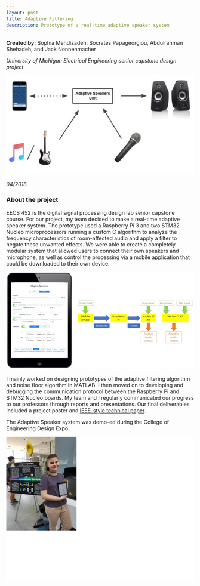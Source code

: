 ```yaml
---
layout: post
title: Adaptive Filtering
description: Prototype of a real-time adaptive speaker system
---
```


**Created by:** Sophia Mehdizadeh, Socrates Papageorgiou, Abdulrahman Shehadeh, and Jack Nonnenmacher

*University of Michigan Electrical Engineering senior capstone design project*

![High level diagram](/assets/images/Capture_AdaptiveSpeakers.JPG)

*04/2018*

### About the project ###

EECS 452 is the digital signal processing design lab senior capstone course. For our project, my team decided to make a real-time adaptive speaker system. The prototype used a Raspberry Pi 3 and two STM32 Nucleo microprocessors running a custom C algorithm to analyze the frequency characteristics of room-affected audio and apply a filter to negate these unwanted effects. We were able to create a completely modular system that allowed users to connect their own speakers and microphone, as well as control the processing via a mobile application that could be downloaded to their own device.

![App and signal flow](/assets/images/Capture_AdaptiveApp.JPG)

I mainly worked on designing prototypes of the adaptive filtering algorithm and noise floor algorthm in MATLAB. I then moved on to developing and debugging the communication protocol between the Raspberry Pi and STM32 Nucleo boards. My team and I regularly communicated our progress to our professors through reports and presentations. Our final deliverables included a project poster and [IEEE-style technical paper](/assets/files/FinalReport.pdf).

The Adaptive Speaker system was demo-ed during the College of Engineering Design Expo.

![Design Expo](/assets/images/DesignExpo.jpg)
